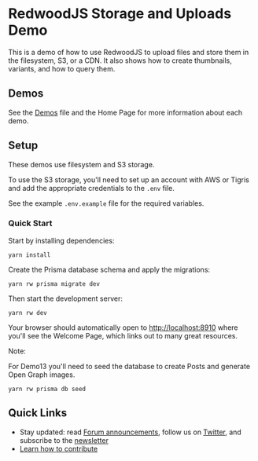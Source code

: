 # RedwoodJS Storage and Uploads Demo

This is a demo of how to use RedwoodJS to upload files and store them in the filesystem, S3, or a CDN. It also shows how to create thumbnails, variants, and how to query them.

## Demos

See the [Demos](./web/src/demos.ts) file and the Home Page for more information about each demo.

## Setup

These demos use filesystem and S3 storage.

To use the S3 storage, you'll need to set up an account with AWS or Tigris and add the appropriate credentials to the `.env` file.

See the example `.env.example` file for the required variables.

### Quick Start

Start by installing dependencies:

```
yarn install
```

Create the Prisma database schema and apply the migrations:

```
yarn rw prisma migrate dev
```

Then start the development server:

```
yarn rw dev
```

Your browser should automatically open to [http://localhost:8910](http://localhost:8910) where you'll see the Welcome Page, which links out to many great resources.


Note:

For Demo13 you'll need to seed the database to create Posts and generate Open Graph images.

```
yarn rw prisma db seed
```

## Quick Links

- Stay updated: read [Forum announcements](https://community.redwoodjs.com/c/announcements/5), follow us on [Twitter](https://twitter.com/redwoodjs), and subscribe to the [newsletter](https://redwoodjs.com/newsletter)
- [Learn how to contribute](https://redwoodjs.com/docs/contributing)
